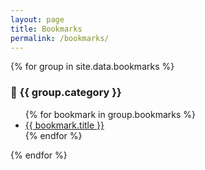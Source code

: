 ```yaml
---
layout: page
title: Bookmarks
permalink: /bookmarks/
---
```


<div>
  {% for group in site.data.bookmarks %}
    <h3>📂 {{ group.category }}</h3>
    <ul>
      {% for bookmark in group.bookmarks %}
      <li>
        <a href="{{ bookmark.link }}" target="_blank">{{ bookmark.title }}</a>
      </li>
      {% endfor %}
    </ul>
  {% endfor %}
</div>
